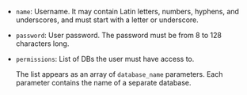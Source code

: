* `name`: Username. It may contain Latin letters, numbers, hyphens, and underscores, and must start with a letter or underscore.
* `password`: User password. The password must be from 8 to 128 characters long.
* `permissions`: List of DBs the user must have access to.

    The list appears as an array of `database_name` parameters. Each parameter contains the name of a separate database.
